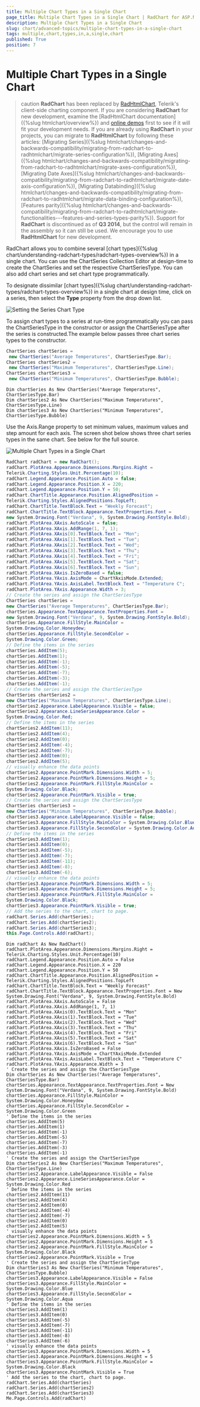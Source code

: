 ```yaml
---
title: Multiple Chart Types in a Single Chart
page_title: Multiple Chart Types in a Single Chart | RadChart for ASP.NET AJAX Documentation
description: Multiple Chart Types in a Single Chart
slug: chart/advanced-topics/multiple-chart-types-in-a-single-chart
tags: multiple,chart,types,in,a,single,chart
published: True
position: 7
---
```


# Multiple Chart Types in a Single Chart

>caution  **RadChart** has been replaced by [RadHtmlChart](https://www.telerik.com/products/aspnet-ajax/html-chart.aspx), Telerik's client-side charting component. If you are considering **RadChart** for new development, examine the [RadHtmlChart documentation]({%slug htmlchart/overview%}) and [online demos](https://demos.telerik.com/aspnet-ajax/htmlchart/examples/overview/defaultcs.aspx) first to see if it will fit your development needs. If you are already using **RadChart** in your projects, you can migrate to **RadHtmlChart** by following these articles: [Migrating Series]({%slug htmlchart/changes-and-backwards-compatibility/migrating-from-radchart-to-radhtmlchart/migrate-series-configuration%}), [Migrating Axes]({%slug htmlchart/changes-and-backwards-compatibility/migrating-from-radchart-to-radhtmlchart/migrate-axes-configuration%}), [Migrating Date Axes]({%slug htmlchart/changes-and-backwards-compatibility/migrating-from-radchart-to-radhtmlchart/migrate-date-axis-configuration%}), [Migrating Databinding]({%slug htmlchart/changes-and-backwards-compatibility/migrating-from-radchart-to-radhtmlchart/migrate-data-binding-configuration%}), [Features parity]({%slug htmlchart/changes-and-backwards-compatibility/migrating-from-radchart-to-radhtmlchart/migrate-functionalities---features-and-series-types-parity%}). Support for **RadChart** is discontinued as of **Q3 2014**, but the control will remain in the assembly so it can still be used. We encourage you to use **RadHtmlChart** for new development.

RadChart allows you to combine several [chart types]({%slug chart/understanding-radchart-types/radchart-types-overview%}) in a single chart. You can use the ChartSeries Collection Editor at design-time to create the ChartSeries and set the respective ChartSeriesType. You can also add chart series and set chart type programmatically.

To designate dissimilar [chart types]({%slug chart/understanding-radchart-types/radchart-types-overview%}) in a single chart at design time, click on a series, then select the **Type** property from the drop down list.

![Setting the Series Chart Type](images/radchart-advancedmultiplecharttypes.png)

To assign chart types to a series at run-time programmatically you can pass the ChartSeriesType in the constructor or assign the ChartSeriesType after the series is constructed.The example below passes three chart series types to the constructor.

````C#   
ChartSeries chartSeries =
 new ChartSeries("Average Temperatures", ChartSeriesType.Bar);
ChartSeries chartSeries2 =
 new ChartSeries("Maximum Temperatures", ChartSeriesType.Line);
ChartSeries chartSeries3 =
 new ChartSeries("Minimum Temperatures", ChartSeriesType.Bubble);			
````
````VB	
Dim chartSeries As New ChartSeries("Average Temperatures", ChartSeriesType.Bar)
Dim chartSeries2 As New ChartSeries("Maximum Temperatures", ChartSeriesType.Line)
Dim chartSeries3 As New ChartSeries("Minimum Temperatures", ChartSeriesType.Bubble)
````

Use the Axis.Range property to set minimum values, maximum values and step amount for each axis.  The screen shot below shows three chart series types in the same chart. See below for the full source.

![Multiple Chart Types in a Single Chart](images/radchart-howto005.png)

````C#   
RadChart radChart = new RadChart();
radChart.PlotArea.Appearance.Dimensions.Margins.Right =
Telerik.Charting.Styles.Unit.Percentage(10);
radChart.Legend.Appearance.Position.Auto = false;
radChart.Legend.Appearance.Position.X = 220;
radChart.Legend.Appearance.Position.Y = 50;
radChart.ChartTitle.Appearance.Position.AlignedPosition =
Telerik.Charting.Styles.AlignedPositions.TopLeft;
radChart.ChartTitle.TextBlock.Text = "Weekly Forecast";
radChart.ChartTitle.TextBlock.Appearance.TextProperties.Font =
new System.Drawing.Font("Verdana", 9, System.Drawing.FontStyle.Bold);
radChart.PlotArea.XAxis.AutoScale = false;
radChart.PlotArea.XAxis.AddRange(1, 7, 1);
radChart.PlotArea.XAxis[0].TextBlock.Text = "Mon";
radChart.PlotArea.XAxis[1].TextBlock.Text = "Tue";
radChart.PlotArea.XAxis[2].TextBlock.Text = "Wed";
radChart.PlotArea.XAxis[3].TextBlock.Text = "Thu";
radChart.PlotArea.XAxis[4].TextBlock.Text = "Fri";
radChart.PlotArea.XAxis[5].TextBlock.Text = "Sat";
radChart.PlotArea.XAxis[6].TextBlock.Text = "Sun";
radChart.PlotArea.XAxis.IsZeroBased = false;
radChart.PlotArea.YAxis.AxisMode = ChartYAxisMode.Extended;
radChart.PlotArea.YAxis.AxisLabel.TextBlock.Text = "Temperature C";
radChart.PlotArea.YAxis.Appearance.Width = 3;
// Create the series and assign the ChartSeriesType
ChartSeries chartSeries =
new ChartSeries("Average Temperatures", ChartSeriesType.Bar);
chartSeries.Appearance.TextAppearance.TextProperties.Font =
new System.Drawing.Font("Verdana", 9, System.Drawing.FontStyle.Bold);
chartSeries.Appearance.FillStyle.MainColor =
System.Drawing.Color.Honeydew;
chartSeries.Appearance.FillStyle.SecondColor =
System.Drawing.Color.Green;
// Define the items in the series
chartSeries.AddItem(5);
chartSeries.AddItem(1);
chartSeries.AddItem(-1);
chartSeries.AddItem(-5);
chartSeries.AddItem(-7);
chartSeries.AddItem(-3);
chartSeries.AddItem(-1);
// Create the series and assign the ChartSeriesType
ChartSeries chartSeries2 =
new ChartSeries("Maximum Temperatures", ChartSeriesType.Line);
chartSeries2.Appearance.LabelAppearance.Visible = false;
chartSeries2.Appearance.LineSeriesAppearance.Color =
System.Drawing.Color.Red;
// Define the items in the series
chartSeries2.AddItem(11);
chartSeries2.AddItem(4);
chartSeries2.AddItem(0);
chartSeries2.AddItem(-4);
chartSeries2.AddItem(-7);
chartSeries2.AddItem(0);
chartSeries2.AddItem(5);
// visually enhance the data points
chartSeries2.Appearance.PointMark.Dimensions.Width = 5;
chartSeries2.Appearance.PointMark.Dimensions.Height = 5;
chartSeries2.Appearance.PointMark.FillStyle.MainColor =
System.Drawing.Color.Black;
chartSeries2.Appearance.PointMark.Visible = true;
// Create the series and assign the ChartSeriesType
ChartSeries chartSeries3 =
new ChartSeries("Minimum Temperatures", ChartSeriesType.Bubble);
chartSeries3.Appearance.LabelAppearance.Visible = false;
chartSeries3.Appearance.FillStyle.MainColor = System.Drawing.Color.Blue;
chartSeries3.Appearance.FillStyle.SecondColor = System.Drawing.Color.Aqua;
// Define the items in the series
chartSeries3.AddItem(1);
chartSeries3.AddItem(0);
chartSeries3.AddItem(-5);
chartSeries3.AddItem(-7);
chartSeries3.AddItem(-11);
chartSeries3.AddItem(-8);
chartSeries3.AddItem(-6);
// visually enhance the data points
chartSeries3.Appearance.PointMark.Dimensions.Width = 5;
chartSeries3.Appearance.PointMark.Dimensions.Height = 5;
chartSeries3.Appearance.PointMark.FillStyle.MainColor =
System.Drawing.Color.Black;
chartSeries3.Appearance.PointMark.Visible = true;
// Add the series to the chart, chart to page.
radChart.Series.Add(chartSeries);
radChart.Series.Add(chartSeries2);
radChart.Series.Add(chartSeries3);
this.Page.Controls.Add(radChart);			
````
````VB	     
Dim radChart As New RadChart()
radChart.PlotArea.Appearance.Dimensions.Margins.Right = Telerik.Charting.Styles.Unit.Percentage(10)
radChart.Legend.Appearance.Position.Auto = False
radChart.Legend.Appearance.Position.X = 220
radChart.Legend.Appearance.Position.Y = 50
radChart.ChartTitle.Appearance.Position.AlignedPosition = Telerik.Charting.Styles.AlignedPositions.TopLeft
radChart.ChartTitle.TextBlock.Text = "Weekly Forecast"
radChart.ChartTitle.TextBlock.Appearance.TextProperties.Font = New System.Drawing.Font("Verdana", 9, System.Drawing.FontStyle.Bold)
radChart.PlotArea.XAxis.AutoScale = False
radChart.PlotArea.XAxis.AddRange(1, 7, 1)
radChart.PlotArea.XAxis(0).TextBlock.Text = "Mon"
radChart.PlotArea.XAxis(1).TextBlock.Text = "Tue"
radChart.PlotArea.XAxis(2).TextBlock.Text = "Wed"
radChart.PlotArea.XAxis(3).TextBlock.Text = "Thu"
radChart.PlotArea.XAxis(4).TextBlock.Text = "Fri"
radChart.PlotArea.XAxis(5).TextBlock.Text = "Sat"
radChart.PlotArea.XAxis(6).TextBlock.Text = "Sun"
radChart.PlotArea.XAxis.IsZeroBased = False
radChart.PlotArea.YAxis.AxisMode = ChartYAxisMode.Extended
radChart.PlotArea.YAxis.AxisLabel.TextBlock.Text = "Temperature C"
radChart.PlotArea.YAxis.Appearance.Width = 3
' Create the series and assign the ChartSeriesType
Dim chartSeries As New ChartSeries("Average Temperatures", ChartSeriesType.Bar)
chartSeries.Appearance.TextAppearance.TextProperties.Font = New System.Drawing.Font("Verdana", 9, System.Drawing.FontStyle.Bold)
chartSeries.Appearance.FillStyle.MainColor = System.Drawing.Color.Honeydew
chartSeries.Appearance.FillStyle.SecondColor = System.Drawing.Color.Green
' Define the items in the series
chartSeries.AddItem(5)
chartSeries.AddItem(1)
chartSeries.AddItem(-1)
chartSeries.AddItem(-5)
chartSeries.AddItem(-7)
chartSeries.AddItem(-3)
chartSeries.AddItem(-1)
' Create the series and assign the ChartSeriesType
Dim chartSeries2 As New ChartSeries("Maximum Temperatures", ChartSeriesType.Line)
chartSeries2.Appearance.LabelAppearance.Visible = False
chartSeries2.Appearance.LineSeriesAppearance.Color = System.Drawing.Color.Red
' Define the items in the series
chartSeries2.AddItem(11)
chartSeries2.AddItem(4)
chartSeries2.AddItem(0)
chartSeries2.AddItem(-4)
chartSeries2.AddItem(-7)
chartSeries2.AddItem(0)
chartSeries2.AddItem(5)
' visually enhance the data points
chartSeries2.Appearance.PointMark.Dimensions.Width = 5
chartSeries2.Appearance.PointMark.Dimensions.Height = 5
chartSeries2.Appearance.PointMark.FillStyle.MainColor = System.Drawing.Color.Black
chartSeries2.Appearance.PointMark.Visible = True
' Create the series and assign the ChartSeriesType
Dim chartSeries3 As New ChartSeries("Minimum Temperatures", ChartSeriesType.Bubble)
chartSeries3.Appearance.LabelAppearance.Visible = False
chartSeries3.Appearance.FillStyle.MainColor = System.Drawing.Color.Blue
chartSeries3.Appearance.FillStyle.SecondColor = System.Drawing.Color.Aqua
' Define the items in the series
chartSeries3.AddItem(1)
chartSeries3.AddItem(0)
chartSeries3.AddItem(-5)
chartSeries3.AddItem(-7)
chartSeries3.AddItem(-11)
chartSeries3.AddItem(-8)
chartSeries3.AddItem(-6)
' visually enhance the data points
chartSeries3.Appearance.PointMark.Dimensions.Width = 5
chartSeries3.Appearance.PointMark.Dimensions.Height = 5
chartSeries3.Appearance.PointMark.FillStyle.MainColor = System.Drawing.Color.Black
chartSeries3.Appearance.PointMark.Visible = True
' Add the series to the chart, chart to page.
radChart.Series.Add(chartSeries)
radChart.Series.Add(chartSeries2)
radChart.Series.Add(chartSeries3)
Me.Page.Controls.Add(radChart) 				
````

